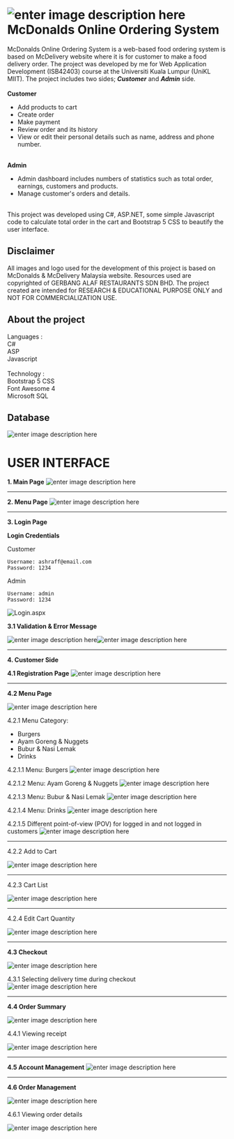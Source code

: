 


# ![enter image description here](https://raw.githubusercontent.com/iamashraff/McDonalds-Online-Ordering-System/master/OnlineOrderWebApplication/Images/logo.svg?token=GHSAT0AAAAAAB5ZMXGIZC2NVXPHOAG5Y67EY6ZRRDA) McDonalds Online Ordering System
McDonalds Online Ordering System is a web-based food ordering system is based on McDelivery website where it is for customer to make a food delivery order. The project was developed by me for Web Application Development (ISB42403) course at the Universiti Kuala Lumpur (UniKL MIIT).
The project includes two sides; ***Customer*** and ***Admin*** side. 
<br><br>
**Customer** <br>
- Add products to cart<br>
- Create order<br>
- Make payment<br>
- Review order and its history<br>
- View or edit their personal details such as name, address and phone number. 
<br><br>

**Admin** <br>
- Admin dashboard includes numbers of statistics such as total order, earnings, customers and products. <br>
- Manage customer's orders and details.<br>
<br>
This project was developed using C#, ASP.NET, some simple Javascript code to calculate total order in the cart and Bootstrap 5 CSS to beautify the user interface.<br>

## Disclaimer
All images and logo used for the development of this project is based on McDonalds & McDelivery Malaysia website. Resources used are copyrighted of  GERBANG ALAF RESTAURANTS SDN BHD. The project created are intended for RESEARCH & EDUCATIONAL PURPOSE ONLY and NOT FOR COMMERCIALIZATION USE.


## About the project
Languages :<br>
C#<br>
ASP<br>
Javascript<br>
<br>
Technology :<br>
Bootstrap 5 CSS<br>
Font Awesome 4<br>
Microsoft SQL<br>

## Database
![enter image description here](https://raw.githubusercontent.com/iamashraff/McDonalds-Online-Ordering-System/master/images/database.png?token=GHSAT0AAAAAAB5ZMXGI2TL6NRKH3R4V2KM6Y6ZSXXA)



# USER INTERFACE


 **1. Main Page**
![enter image description here](https://raw.githubusercontent.com/iamashraff/McDonalds-Online-Ordering-System/master/images/index.png?token=GHSAT0AAAAAAB5ZMXGIG54MKGPYXMEZO6TOY6ZS2CQ)

<hr>

**2. Menu Page**
![enter image description here](https://raw.githubusercontent.com/iamashraff/McDonalds-Online-Ordering-System/master/images/Menu.aspx.png?token=GHSAT0AAAAAAB5ZMXGIMQQCCOE5WELWKXHOY6ZTDHA)
<hr>

**3. Login Page**

**Login Credentials**

Customer 

    Username: ashraff@email.com
    Password: 1234

Admin

    Username: admin
    Password: 1234
![Login.aspx](https://raw.githubusercontent.com/iamashraff/McDonalds-Online-Ordering-System/master/images/Login.aspx.png?token=GHSAT0AAAAAAB5ZMXGIZRPETHA6YQLMUCOAY6ZTBOA)

**3.1 Validation & Error Message**

![enter image description here](https://raw.githubusercontent.com/iamashraff/McDonalds-Online-Ordering-System/master/images/Login_RFV.png?token=GHSAT0AAAAAAB5ZMXGI4BFSCCEELEVPXAOEY6ZTJDQ)![enter image description here](https://raw.githubusercontent.com/iamashraff/McDonalds-Online-Ordering-System/master/images/Login_noAccount.png?token=GHSAT0AAAAAAB5ZMXGJTOHGWFVJVNB2US6KY6ZTNVQ)
<hr>

**4. Customer Side**

**4.1 Registration Page**
![enter image description here](https://raw.githubusercontent.com/iamashraff/McDonalds-Online-Ordering-System/master/images/Register.aspx.png)
<hr>

**4.2 Menu Page**

![enter image description here](https://raw.githubusercontent.com/iamashraff/McDonalds-Online-Ordering-System/master/images/Menu_Category.png)

4.2.1 Menu Category:
 - Burgers
 - Ayam Goreng & Nuggets
 - Bubur & Nasi Lemak
 - Drinks

4.2.1.1 Menu: Burgers
![enter image description here](https://raw.githubusercontent.com/iamashraff/McDonalds-Online-Ordering-System/master/images/Menu_1.png)

4.2.1.2 Menu: Ayam Goreng & Nuggets
![enter image description here](https://raw.githubusercontent.com/iamashraff/McDonalds-Online-Ordering-System/master/images/Menu_2.png)

4.2.1.3 Menu: Bubur & Nasi Lemak
![enter image description here](https://raw.githubusercontent.com/iamashraff/McDonalds-Online-Ordering-System/master/images/Menu_3.png)

4.2.1.4 Menu: Drinks
![enter image description here](https://raw.githubusercontent.com/iamashraff/McDonalds-Online-Ordering-System/master/images/Menu_4.png)

4.2.1.5 Different point-of-view (POV) for logged in and not logged in customers
![enter image description here](https://raw.githubusercontent.com/iamashraff/McDonalds-Online-Ordering-System/master/images/Menu_POV2.png)

<hr>
4.2.2 Add to Cart 

![enter image description here](https://raw.githubusercontent.com/iamashraff/McDonalds-Online-Ordering-System/master/images/Menu_AddItem.png)

<hr>

4.2.3 Cart List

![enter image description here](https://raw.githubusercontent.com/iamashraff/McDonalds-Online-Ordering-System/master/images/Menu_ListCart.png)

<hr>
4.2.4 Edit Cart Quantity

![enter image description here](https://raw.githubusercontent.com/iamashraff/McDonalds-Online-Ordering-System/master/images/Menu_EditQty.png)

<hr>

**4.3 Checkout**

![enter image description here](https://raw.githubusercontent.com/iamashraff/McDonalds-Online-Ordering-System/master/images/Checkout.png)

4.3.1 Selecting delivery time during checkout
![enter image description here](https://raw.githubusercontent.com/iamashraff/McDonalds-Online-Ordering-System/master/images/Checkout_Time2.png)

<hr>

**4.4 Order Summary**

![enter image description here](https://raw.githubusercontent.com/iamashraff/McDonalds-Online-Ordering-System/master/images/OrderSummary.png)

4.4.1 Viewing receipt

![enter image description here](https://raw.githubusercontent.com/iamashraff/McDonalds-Online-Ordering-System/master/images/OrderSummary_Receipt.png)

<hr>

**4.5 Account Management**
![enter image description here](https://raw.githubusercontent.com/iamashraff/McDonalds-Online-Ordering-System/master/images/MyAccount.png)

<hr>

**4.6 Order Management**

![enter image description here](https://raw.githubusercontent.com/iamashraff/McDonalds-Online-Ordering-System/master/images/MyOrder2.png)

4.6.1 Viewing order details

![enter image description here](https://raw.githubusercontent.com/iamashraff/McDonalds-Online-Ordering-System/master/images/MyOrder_Details.png)
